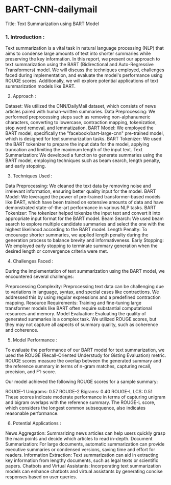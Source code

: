 # BART-CNN-dailymail

Title: Text Summarization using BART Model

<h3> 1. Introduction : </h3>

Text summarization is a vital task in natural language processing (NLP) that aims to condense large amounts of text into shorter summaries while preserving the key information. In this report, we present our approach to text summarization using the BART (Bidirectional and Auto-Regressive Transformers) model. We will discuss the techniques employed, challenges faced during implementation, and evaluate the model's performance using ROUGE scores. Additionally, we will explore potential applications of text summarization models like BART.

2. Approach :

Dataset: We utilized the CNN/DailyMail dataset, which consists of news articles paired with human-written summaries.
Data Preprocessing: We performed preprocessing steps such as removing non-alphanumeric characters, converting to lowercase, contraction mapping, tokenization, stop word removal, and lemmatization.
BART Model: We employed the BART model, specifically the "facebook/bart-large-cnn" pre-trained model, which is designed for text summarization tasks.
BART Tokenizer: We used the BART tokenizer to prepare the input data for the model, applying truncation and limiting the maximum length of the input text.
Text Summarization: We developed a function to generate summaries using the BART model, employing techniques such as beam search, length penalty, and early stopping.

3. Techniques Used :

Data Preprocessing: We cleaned the text data by removing noise and irrelevant information, ensuring better quality input for the model.
BART Model: We leveraged the power of pre-trained transformer-based models like BART, which have been trained on extensive amounts of data and have demonstrated state-of-the-art performance in various NLP tasks.
BART Tokenizer: The tokenizer helped tokenize the input text and convert it into appropriate input format for the BART model.
Beam Search: We used beam search to explore multiple candidate summaries and select the one with the highest likelihood according to the BART model.
Length Penalty: To encourage shorter summaries, we applied length penalty during the generation process to balance brevity and informativeness.
Early Stopping: We employed early stopping to terminate summary generation when the desired length or convergence criteria were met.

4. Challenges Faced :

During the implementation of text summarization using the BART model, we encountered several challenges:

Preprocessing Complexity: Preprocessing text data can be challenging due to variations in language, syntax, and special cases like contractions. We addressed this by using regular expressions and a predefined contraction mapping.
Resource Requirements: Training and fine-tuning large transformer models like BART often require substantial computational resources and memory.
Model Evaluation: Evaluating the quality of generated summaries is a complex task. We utilized ROUGE scores, but they may not capture all aspects of summary quality, such as coherence and coherence.

5. Model Performance :

To evaluate the performance of our BART model for text summarization, we used the ROUGE (Recall-Oriented Understudy for Gisting Evaluation) metric. ROUGE scores measure the overlap between the generated summary and the reference summary in terms of n-gram matches, capturing recall, precision, and F1-score.

Our model achieved the following ROUGE scores for a sample summary:

ROUGE-1 Unigrams: 0.57
ROUGE-2 Bigrams: 0.40
ROUGE-L LCS: 0.51
These scores indicate moderate performance in terms of capturing unigram and bigram overlaps with the reference summary. The ROUGE-L score, which considers the longest common subsequence, also indicates reasonable performance.

6. Potential Applications :

News Aggregation: Summarizing news articles can help users quickly grasp the main points and decide which articles to read in-depth.
Document Summarization: For large documents, automatic summarization can provide executive summaries or condensed versions, saving time and effort for readers.
Information Extraction: Text summarization can aid in extracting key information from lengthy documents, such as legal texts or scientific papers.
Chatbots and Virtual Assistants: Incorporating text summarization models can enhance chatbots and virtual assistants by generating concise responses based on user queries.
